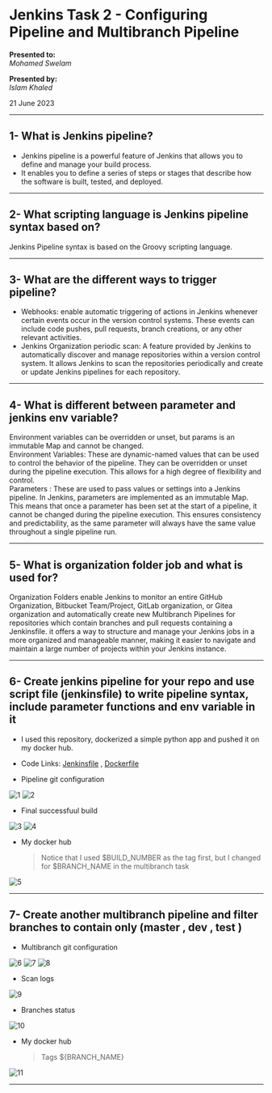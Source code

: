 # Jenkins Task 2 - Configuring Pipeline and Multibranch Pipeline

**Presented to:**    
_Mohamed Swelam_    

**Presented by:**   
_Islam Khaled_    

21 June 2023

-----------------------------------------
## 1- What is Jenkins pipeline?

- Jenkins pipeline is a powerful feature of Jenkins that allows you to define and manage your build process.
- It enables you to define a series of steps or stages that describe how the software is built, tested, and deployed.

-----------------------------------------
## 2- What scripting language is Jenkins pipeline syntax based on?

Jenkins Pipeline syntax is based on the Groovy scripting language.

-----------------------------------------
## 3- What are the different ways to trigger pipeline?

- Webhooks: enable automatic triggering of actions in Jenkins whenever certain events occur in the version control systems. These events can include code pushes, pull requests, branch creations, or any other relevant activities.
- Jenkins Organization periodic scan: A feature provided by Jenkins to automatically discover and manage repositories within a version control system. It allows Jenkins to scan the repositories periodically and create or update Jenkins pipelines for each repository.

-----------------------------------------
## 4- What is different between parameter and jenkins env variable?

Environment variables can be overridden or unset, but params is an immutable Map and cannot be changed.       
Environment Variables: These are dynamic-named values that can be used to control the behavior of the pipeline. They can be overridden or unset during the pipeline execution. This allows for a high degree of flexibility and control.        
Parameters : These are used to pass values or settings into a Jenkins pipeline. In Jenkins, parameters are implemented as an immutable Map. This means that once a parameter has been set at the start of a pipeline, it cannot be changed during the pipeline execution. This ensures consistency and predictability, as the same parameter will always have the same value throughout a single pipeline run.

-----------------------------------------
## 5- What is organization folder job and what is used for?

Organization Folders enable Jenkins to monitor an entire GitHub Organization, Bitbucket Team/Project, GitLab organization, or Gitea organization and automatically create new Multibranch Pipelines for repositories which contain branches and pull requests containing a Jenkinsfile. it offers a way to structure and manage your Jenkins jobs in a more organized and manageable manner, making it easier to navigate and maintain a large number of projects within your Jenkins instance.

-----------------------------------------
## 6- Create jenkins pipeline for your repo and use script file (jenkinsfile) to write pipeline syntax, include parameter functions and env variable in it

- I used this repository, dockerized a simple python app and pushed it on my docker hub.
- Code Links: [Jenkinsfile](https://github.com/eslamkhaled560/simple-app/blob/test/Jenkinsfile) , [Dockerfile](https://github.com/eslamkhaled560/simple-app/blob/test/Dockerfile)

- Pipeline git configuration

![1](https://github.com/eslamkhaled560/simple-app/assets/54172897/1a80dbb9-16a0-431a-b72e-98d74708cc6b)
![2](https://github.com/eslamkhaled560/simple-app/assets/54172897/500ad20c-cc62-4c16-893a-2eb51f34f3a5)

- Final successfuul build 

![3](https://github.com/eslamkhaled560/simple-app/assets/54172897/46a26898-230e-4350-ab67-f38c25b4cc37)
![4](https://github.com/eslamkhaled560/simple-app/assets/54172897/0972003d-2661-4bb8-9d23-b36eb79bb5b8)

- My docker hub
  > Notice that I used $BUILD_NUMBER as the tag first, but I changed for $BRANCH_NAME in the multibranch task

![5](https://github.com/eslamkhaled560/simple-app/assets/54172897/443f2117-1f7b-4bad-bc29-41b684e2fea4)

-----------------------------------------
## 7- Create another multibranch pipeline and filter branches to contain only (master , dev , test )

- Multibranch git configuration

![6](https://github.com/eslamkhaled560/simple-app/assets/54172897/f9ee0e1e-0945-4ef8-8b36-65c458623e41)
![7](https://github.com/eslamkhaled560/simple-app/assets/54172897/e1f8ab07-7e92-43c8-9488-d080ff0bd5e1)
![8](https://github.com/eslamkhaled560/simple-app/assets/54172897/76ae6890-3927-46af-b17d-70bab7ec55af)

- Scan logs

![9](https://github.com/eslamkhaled560/simple-app/assets/54172897/1c61eb71-f229-416b-bd29-71a56b4e1056)

- Branches status

![10](https://github.com/eslamkhaled560/simple-app/assets/54172897/e9b17dae-1a08-4a80-9bb5-d5f6696fe16c)

- My docker hub
  > Tags ${BRANCH_NAME}

![11](https://github.com/eslamkhaled560/simple-app/assets/54172897/b68e9067-5c6f-4eee-8c71-87b2477bc494)

-----------------------------------------
